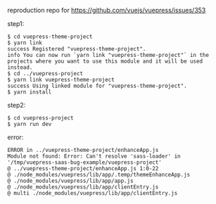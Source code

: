 reproduction repo for https://github.com/vuejs/vuepress/issues/353

step1:

    $ cd vuepress-theme-project
    $ yarn link
    success Registered "vuepress-theme-project".
    info You can now run `yarn link "vuepress-theme-project"` in the projects where you want to use this module and it will be used instead.
    $ cd ../vuepress-project
    $ yarn link vuepress-theme-project
    success Using linked module for "vuepress-theme-project".
    $ yarn install

step2:

    $ cd vuepress-project
    $ yarn run dev

error:

    ERROR in ../vuepress-theme-project/enhanceApp.js
    Module not found: Error: Can't resolve 'sass-loader' in '/tmp/vuepress-saas-bug-example/vuepress-project'
    @ ../vuepress-theme-project/enhanceApp.js 1:0-22
    @ ./node_modules/vuepress/lib/app/.temp/themeEnhanceApp.js
    @ ./node_modules/vuepress/lib/app/app.js
    @ ./node_modules/vuepress/lib/app/clientEntry.js
    @ multi ./node_modules/vuepress/lib/app/clientEntry.js

